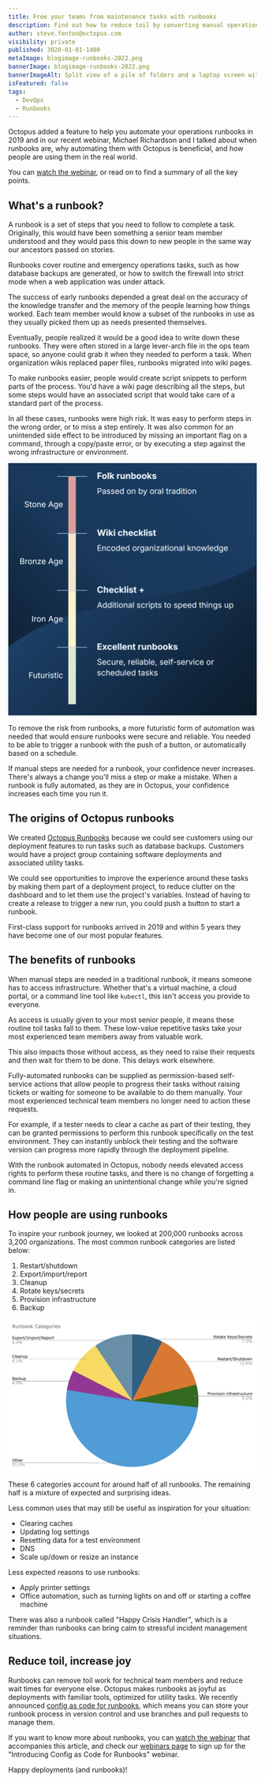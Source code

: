 ```yaml
---
title: Free your teams from maintenance tasks with runbooks
description: Find out how to reduce toil by converting manual operations tasks to automated runbooks.
author: steve.fenton@octopus.com
visibility: private
published: 3020-01-01-1400
metaImage: blogimage-runbooks-2022.png
bannerImage: blogimage-runbooks-2022.png
bannerImageAlt: Split view of a pile of folders and a laptop screen with an Octopus arm emerging out the side.
isFeatured: false
tags: 
  - DevOps
  - Runbooks
---
```


Octopus added a feature to help you automate your operations runbooks in 2019 and in our recent webinar, Michael Richardson and I talked about when runbooks are, why automating them with Octopus is beneficial, and how people are using them in the real world.

You can [watch the webinar](https://www.youtube.com/live/UEysbmos2T0?t=267s), or read on to find a summary of all the key points.

## What's a runbook?

A runbook is a set of steps that you need to follow to complete a task. Originally, this would have been something a senior team member understood and they would pass this down to new people in the same way our ancestors passed on stories.

Runbooks cover routine and emergency operations tasks, such as how database backups are generated, or how to switch the firewall into strict mode when a web application was under attack.

The success of early runbooks depended a great deal on the accuracy of the knowledge transfer and the memory of the people learning how things worked. Each team member would know a subset of the runbooks in use as they usually picked them up as needs presented themselves.

Eventually, people realized it would be a good idea to write down these runbooks. They were often stored in a large lever-arch file in the ops team space, so anyone could grab it when they needed to perform a task. When organization wikis replaced paper files, runbooks migrated into wiki pages.

To make runbooks easier, people would create script snippets to perform parts of the process. You'd have a wiki page describing all the steps, but some steps would have an associated script that would take care of a standard part of the process.

In all these cases, runbooks were high risk. It was easy to perform steps in the wrong order, or to miss a step entirely. It was also common for an unintended side effect to be introduced by missing an important flag on a command, through a copy/paste error, or by executing a step against the wrong infrastructure or environment.

![The four ages of runbooks](four-ages-of-runbooks.png "width=500")

To remove the risk from runbooks, a more futuristic form of automation was needed that would ensure runbooks were secure and reliable. You needed to be able to trigger a runbook with the push of a button, or automatically based on a schedule.

If manual steps are needed for a runbook, your confidence never increases. There's always a change you'll miss a step or make a mistake. When a runbook is fully automated, as they are in Octopus, your confidence increases each time you run it.

## The origins of Octopus runbooks

We created [Octopus Runbooks](https://octopus.com/docs/runbooks) because we could see customers using our deployment features to run tasks such as database backups. Customers would have a project group containing software deployments and associated utility tasks.

We could see opportunities to improve the experience around these tasks by making them part of a deployment project, to reduce clutter on the dashboard and to let them use the project's variables. Instead of having to create a release to trigger a new run, you could push a button to start a runbook.

First-class support for runbooks arrived in 2019 and within 5 years they have become one of our most popular features.

## The benefits of runbooks

When manual steps are needed in a traditional runbook, it means someone has to access infrastructure. Whether that's a virtual machine, a cloud portal, or a command line tool like `kubectl`, this isn't access you provide to everyone.

As access is usually given to your most senior people, it means these routine toil tasks fall to them. These low-value repetitive tasks take your most experienced team members away from valuable work.

This also impacts those without access, as they need to raise their requests and then wait for them to be done. This delays work elsewhere.

Fully-automated runbooks can be supplied as permission-based self-service actions that allow people to progress their tasks without raising tickets or waiting for someone to be available to do them manually. Your most experienced technical team members no longer need to action these requests.

For example, if a tester needs to clear a cache as part of their testing, they can be granted permissions to perform this runbook specifically on the test environment. They can instantly unblock their testing and the software version can progress more rapidly through the deployment pipeline.

With the runbook automated in Octopus, nobody needs elevated access rights to perform these routine tasks, and there is no change of forgetting a command line flag or making an unintentional change while you're signed in.

## How people are using runbooks

To inspire your runbook journey, we looked at 200,000 runbooks across 3,200 organizations. The most common runbook categories are listed below:

1. Restart/shutdown
2. Export/import/report
3. Cleanup
4. Rotate keys/secrets
5. Provision infrastructure
6. Backup

![The common runbook categories](runbook-categories.png "width=500")

These 6 categories account for around half of all runbooks. The remaining half is a mixture of expected and surprising ideas.

Less common uses that may still be useful as inspiration for your situation:

- Clearing caches
- Updating log settings
- Resetting data for a test environment
- DNS
- Scale up/down or resize an instance

Less expected reasons to use runbooks:

- Apply printer settings
- Office automation, such as turning lights on and off or starting a coffee machine

There was also a runbook called "Happy Crisis Handler", which is a reminder than runbooks can bring calm to stressful incident management situations.

## Reduce toil, increase joy

Runbooks can remove toil work for technical team members and reduce wait times for everyone else. Octopus makes runbooks as joyful as deployments with familiar tools, optimized for utility tasks. We recently announced [config as code for runbooks](https://octopus.com/blog/introducing-config-as-code-runbooks), which means you can store your runbook process in version control and use branches and pull requests to manage them.

If you want to know more about runbooks, you can [watch the webinar](https://www.youtube.com/live/UEysbmos2T0?t=267s) that accompanies this article, and check our [webinars page](https://octopus.com/webinars) to sign up for the "Introducing Config as Code for Runbooks" webinar.

Happy deployments (and runbooks)!